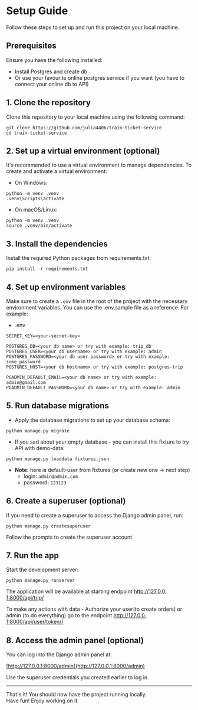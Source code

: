 # Setup Guide

Follow these steps to set up and run this project on your local machine.

## Prerequisites

Ensure you have the following installed:
- Install Postgres and create db
- Or use your favourite online postgres service if you want (you have to 
  connect your online db to API)


## 1. Clone the repository

Clone this repository to your local machine using the following command:

```
git clone https://github.com/julia4406/train-ticket-service
cd train-ticket-service
```

## 2. Set up a virtual environment (optional)

It's recommended to use a virtual environment to manage dependencies. To 
create and activate a virtual environment:

- On Windows:
```
python -m venv .venv
.venv\Scripts\activate
```

- On macOS/Linux:

```
python -m venv .venv
source .venv/bin/activate
```

## 3. Install the dependencies

Install the required Python packages from requirements.txt:

```pip install -r requirements.txt```

## 4. Set up environment variables

Make sure to create a `.env` file in the root of the project with the necessary environment variables. You can use the .env.sample file as a reference. For example:

- .env
```
SECRET_KEY=<your-secret-key>

POSTGRES_DB=<your db name> or try with example: trip_db
POSTGRES_USER=<your db username> or try with example: admin
POSTGRES_PASSWORD=<your db user password> or try with example: some_password
POSTGRES_HOST=<your db hostname> or try with example: postgres-trip

PGADMIN_DEFAULT_EMAIL=<your db name> or try with example: admin@gmail.com
PGADMIN_DEFAULT_PASSWORD=<your db name> or try with example: admin
```

## 5. Run database migrations

- Apply the database migrations to set up your database schema:

```python manage.py migrate```

- If you sad about your empty database - you can install this fixture to try API 
with demo-data:

```python manage.py loaddata fixtures.json```

- **Note:** here is default-user from fixtures (or create new one -> next step)
  - login: `admin@admin.com`
  - password: `123123`


## 6. Create a superuser (optional)

If you need to create a superuser to access the Django admin panel, run:

```python manage.py createsuperuser```

Follow the prompts to create the superuser account.

## 7. Run the app

Start the development server:

```python manage.py runserver```

The application will be available at starting endpoint [http://127.0.0.
1:8000/api/trip/](http://127.0.0.1:8000/api/trip/)

To make any actions with data - Authorize your user(to create orders) 
or admin (to do everything) go to the endpoint [http://127.0.0.
1:8000/api/user/token//](http://127.0.0.1:8000/api/user/token/)


## 8. Access the admin panel (optional)

You can log into the Django admin panel at:

[http://127.0.0.1:8000/admin](http://127.0.0.1:8000/admin)

Use the superuser credentials you created earlier to log in.

---
That's it! You should now have the project running locally. \
Have fun! Enjoy working on it.
